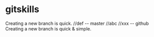 # gitskills
Creating a new branch is quick.
//def -- master
//abc
//xxx -- github
Creating a new branch is quick & simple.
